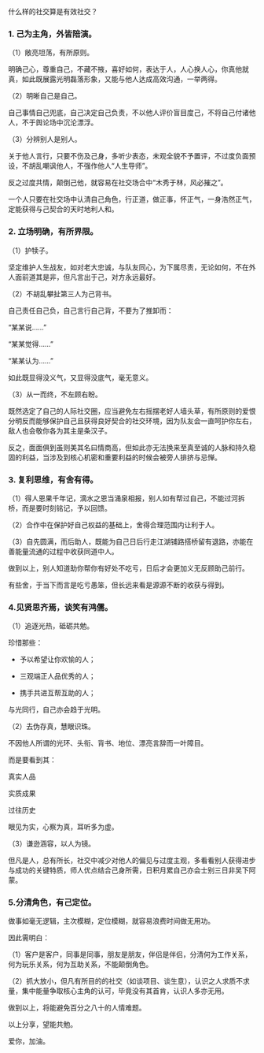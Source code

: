 什么样的社交算是有效社交？





### 1. 己为主角，外皆陪演。

 

（1）敞亮坦荡，有所原则。


明确己心，尊重自己，不藏不掖，喜好如何，表达于人，人心换人心，你真他就真，如此既展露光明磊落形象，又能与他人达成高效沟通，一举两得。

 

（2）明晰自己是自己。


自己事情自己兜底，自己决定自己负责，不以他人评价盲目度己，不将自己付诸他人，不于舆论场中沉沦漂浮。

 

（3）分辨别人是别人。


关于他人言行，只要不伤及己身，多听少表态，未观全貌不予置评，不过度负面预设，不胡乱嘲讽他人，不强作他人“人生导师”。

反之过度共情，颠倒己他，就容易在社交场合中“木秀于林，风必摧之”。

 

一个人只要在社交场中认清自己角色，行正道，做正事，怀正气，一身浩然正气，定能获得与己契合的天时地利人和。

 

 

### 2. 立场明确，有所界限。

 

（1）护犊子。


坚定维护人生战友，如对老大忠诚，与队友同心，为下属尽责，无论如何，不在外人面前道其是非，但凡言出于己，对方永远最好。

 

（2）不胡乱攀扯第三人为己背书。


自己责任自己负，自己言行自己背，不要为了推卸而：


“某某说……”

“某某觉得……”

“某某认为……”

如此既显得没义气，又显得没底气，毫无意义。

 

（3）从一而终，不左顾右盼。

既然选定了自己的人际社交圈，应当避免左右摇摆老好人墙头草，有所原则的爱恨分明反而能够保护自己且获得良好契合的社交环境，因为队友会一直呵护你左右，敌人也会敬你各为其主是条汉子。

反之，面面俱到虽则美其名曰情商高，但如此亦无法换来至真至诚的人脉和持久稳固的利益，当涉及到核心机密和重要利益的时候会被旁人排挤与忌惮。

 

### 3. 复利思维，有舍有得。

 

（1）得人恩果千年记，滴水之恩当涌泉相报，别人如有帮过自己，不能过河拆桥，而是要时刻铭记，予以回馈。

 

（2）合作中在保护好自己权益的基础上，舍得合理范围内让利于人。

 

（3）自先圆满，而后助人，既能为自己日后行走江湖铺路搭桥留有退路，亦能在善能量流通的过程中收获同道中人。

做到以上，别人知道助你帮你有好处不吃亏，日后才会更加义无反顾助己前行。

有些舍，于当下而言是吃亏愚笨，但长远来看是源源不断的收获与得到。

 

### 4.见贤思齐焉，谈笑有鸿儒。

 

（1）追逐光热，砥砺共勉。

珍惜那些：

- 予以希望让你欢愉的人；

- 三观端正人品优秀的人；

- 携手共进互帮互助的人；

与光同行，自己亦会趋于光明。

 

（2）去伪存真，慧眼识珠。

不因他人所谓的光环、头衔、背书、地位、漂亮言辞而一叶障目。

而是要看到其：

真实人品

实质成果

过往历史

眼见为实，心察为真，耳听多为虚。

 

（3）谦逊涵容，以人为镜。

但凡是人，总有所长，社交中减少对他人的偏见与过度主观，多看看别人获得进步与成功的关键特质，师人优点结合己身所需，日积月累自己亦会士别三日非吴下阿蒙。

 

### 5.分清角色，有己定位。

 

做事如毫无逻辑，主次模糊，定位模糊，就容易浪费时间做无用功。

因此需明白：

 

（1）客户是客户，同事是同事，朋友是朋友，伴侣是伴侣，分清何为工作关系，何为玩乐关系，何为互助关系，不能颠倒角色。

 

（2）抓大放小，但凡有所目的的社交（如谈项目、谈生意），认识之人求质不求量，集中能量争取核心主角的认可，毕竟没有其首肯，认识人多亦无用。

 

做到以上，将能避免百分之八十的人情难题。

 

以上分享，望能共勉。

爱你，加油。